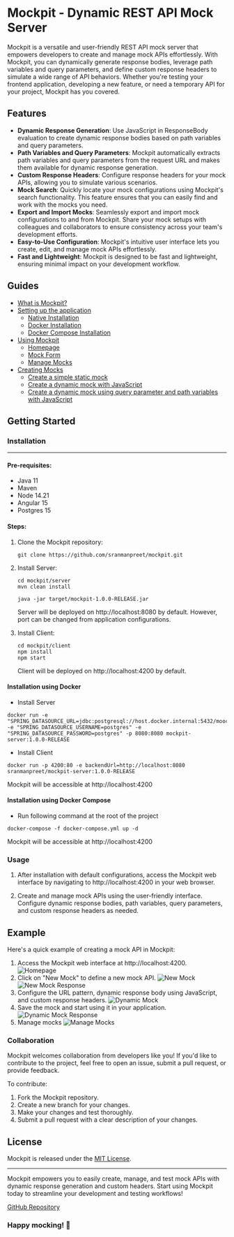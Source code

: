 # Mockpit - Dynamic REST API Mock Server

Mockpit is a versatile and user-friendly REST API mock server that empowers developers to create and manage mock APIs effortlessly. With Mockpit, you can dynamically generate response bodies, leverage path variables and query parameters, and define custom response headers to simulate a wide range of API behaviors. Whether you're testing your frontend application, developing a new feature, or need a temporary API for your project, Mockpit has you covered.

## Features

- **Dynamic Response Generation**: Use JavaScript in ResponseBody evaluation to create dynamic response bodies based on path variables and query parameters.
- **Path Variables and Query Parameters**: Mockpit automatically extracts path variables and query parameters from the request URL and makes them available for dynamic response generation.
- **Custom Response Headers**: Configure response headers for your mock APIs, allowing you to simulate various scenarios.
- **Mock Search**: Quickly locate your mock configurations using Mockpit's search functionality. This feature ensures that you can easily find and work with the mocks you need.
- **Export and Import Mocks**: Seamlessly export and import mock configurations to and from Mockpit. Share your mock setups with colleagues and collaborators to ensure consistency across your team's development efforts.
- **Easy-to-Use Configuration**: Mockpit's intuitive user interface lets you create, edit, and manage mock APIs effortlessly.
- **Fast and Lightweight**: Mockpit is designed to be fast and lightweight, ensuring minimal impact on your development workflow.

## Guides

- [What is Mockpit?](https://github.com/sranmanpreet/mockpit/wiki/What-is-Mockpit)
- [Setting up the application](https://github.com/sranmanpreet/mockpit/wiki/Setting-up-Mockpit)
    - [Native Installation](https://github.com/sranmanpreet/mockpit/wiki/Setup-Mockpit-natively)
    - [Docker Installation](https://github.com/sranmanpreet/mockpit/wiki/Setup-Mockpit-via-Docker)
    - [Docker Compose Installation](https://github.com/sranmanpreet/mockpit/wiki/Setup-Mockpit-via-Docker-Compose)
- [Using Mockpit](https://github.com/sranmanpreet/mockpit/wiki/Using-Mockpit)
    - [Homepage](https://github.com/sranmanpreet/mockpit/wiki/Using-Homepage)
    - [Mock Form](https://github.com/sranmanpreet/mockpit/wiki/Using-Mock-Form)
    - [Manage Mocks](https://github.com/sranmanpreet/mockpit/wiki/Using-Manage-Mocks)
- [Creating Mocks](https://github.com/sranmanpreet/mockpit/wiki/Creating-Mocks)
    - [Create a simple static mock](https://github.com/sranmanpreet/mockpit/wiki/Create-a-simple-static-mock)
    - [Create a dynamic mock with JavaScript](https://github.com/sranmanpreet/mockpit/wiki/Creating-a-dynamic-mock-with-javascript)
    - [Create a dynamic mock using query parameter and path variables with JavaScript](https://github.com/sranmanpreet/mockpit/wiki/Creating-a-dynamic-mock-using-variables-with-javascript)



## Getting Started

### Installation

---
#### Pre-requisites:
- Java 11
- Maven
- Node 14.21
- Angular 15 
- Postgres 15

#### Steps:
1. Clone the Mockpit repository:

   ```
   git clone https://github.com/sranmanpreet/mockpit.git
   ```

2. Install Server:
   
   ```
   cd mockpit/server
   mvn clean install
   
   java -jar target/mockpit-1.0.0-RELEASE.jar
   ```
   
   Server will be deployed on http://localhost:8080 by default. However, port can be changed from application configurations.


3. Install Client:
 
   ```
   cd mockpit/client
   npm install
   npm start 
   ```
   Client will be deployed on http://localhost:4200 by default.
#### Installation using Docker
- Install Server
 ```
docker run -e "SPRING_DATASOURCE_URL=jdbc:postgresql://host.docker.internal:5432/moock" -e "SPRING_DATASOURCE_USERNAME=postgres" -e "SPRING_DATASOURCE_PASSWORD=postgres" -p 8080:8080 mockpit-server:1.0.0-RELEASE
 ```
- Install Client
```
docker run -p 4200:80 -e backendUrl=http://localhost:8080 sranmanpreet/mockpit-server:1.0.0-RELEASE
```
Mockpit will be accessible at http://localhost:4200

#### Installation using Docker Compose
- Run following command at the root of the  project
 ```
docker-compose -f docker-compose.yml up -d
 ```
 
Mockpit will be accessible at http://localhost:4200

### Usage
1. After installation with default configurations, access the Mockpit web interface by navigating to http://localhost:4200 in your web browser.

2. Create and manage mock APIs using the user-friendly interface. Configure dynamic response bodies, path variables, query parameters, and custom response headers as needed.

## Example
Here's a quick example of creating a mock API in Mockpit:

1. Access the Mockpit web interface at http://localhost:4200.
![Homepage](https://github.com/sranmanpreet/mockpit/blob/master/documentation/assets/homepage.png?raw=true)
2. Click on "New Mock" to define a new mock API.
![New Mock](https://github.com/sranmanpreet/mockpit/blob/master/documentation/assets/new-mock.png?raw=true)
![New Mock Response](https://github.com/sranmanpreet/mockpit/blob/master/documentation/assets/new-mock-response.png?raw=true)
3. Configure the URL pattern, dynamic response body using JavaScript, and custom response headers.
![Dynamic Mock](https://github.com/sranmanpreet/mockpit/blob/master/documentation/assets/new-mock-dynamic.png?raw=true)
4. Save the mock and start using it in your application.
![Dynamic Mock Response](https://github.com/sranmanpreet/mockpit/blob/master/documentation/assets/new-mock-dynamic-response.png?raw=true)
5. Manage mocks
![Manage Mocks](https://github.com/sranmanpreet/mockpit/blob/master/documentation/assets/manage-mocks.png?raw=true)
### Collaboration
Mockpit welcomes collaboration from developers like you! If you'd like to contribute to the project, feel free to open an issue, submit a pull request, or provide feedback.

To contribute:

1. Fork the Mockpit repository.
2. Create a new branch for your changes.
3. Make your changes and test thoroughly.
4. Submit a pull request with a clear description of your changes.

## License
Mockpit is released under the [MIT License](https://github.com/sranmanpreet/mockpit/blob/master/LICENSE).

---

Mockpit empowers you to easily create, manage, and test mock APIs with dynamic response generation and custom headers. Start using Mockpit today to streamline your development and testing workflows!

[GitHub Repository](https://github.com/sranmanpreet/mockpit)

### Happy mocking! 🚀



